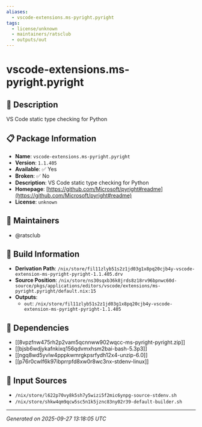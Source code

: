 ```yaml
---
aliases:
  - vscode-extensions.ms-pyright.pyright
tags:
  - license/unknown
  - maintainers/ratsclub
  - outputs/out
---
```


# vscode-extensions.ms-pyright.pyright

## 📝 Description

VS Code static type checking for Python

## 📋 Package Information

- **Name**: `vscode-extensions.ms-pyright.pyright`
- **Version**: `1.1.405`
- **Available**: ✅ Yes
- **Broken**: ✅ No
- **Description**: VS Code static type checking for Python
- **Homepage**: [https://github.com/Microsoft/pyright#readme](https://github.com/Microsoft/pyright#readme)
- **License**: `unknown`
## 👥 Maintainers

- @ratsclub


## 🔧 Build Information

- **Derivation Path**: `/nix/store/fil11zlyb51s2z1jd03g1x8pq20cjb4y-vscode-extension-ms-pyright-pyright-1.1.405.drv`
- **Source Position**: `/nix/store/ns30sqxb36k8jrds8z18rv96bpnwc60d-source/pkgs/applications/editors/vscode/extensions/ms-pyright.pyright/default.nix:15`
- **Outputs**:
  - `out`:  `/nix/store/fil11zlyb51s2z1jd03g1x8pq20cjb4y-vscode-extension-ms-pyright-pyright-1.1.405`

## 🔗 Dependencies

- [[8vpzfnw475rh2p2vam5qcnnww902wqcc-ms-pyright-pyright.zip]]
- [[bjsb6wdjykafnkixq156qdvmxhsm2bai-bash-5.3p3]]
- [[ngq8wd5yvlw4pppkwmrgkpsrfydh12x4-unzip-6.0]]
- [[p76r0cwlf6k97ibprrpfd8xw0r8wc3nx-stdenv-linux]]

## 📁 Input Sources

- `/nix/store/l622p70vy8k5sh7y5wizi5f2mic6ynpg-source-stdenv.sh`
- `/nix/store/shkw4qm9qcw5sc5n1k5jznc83ny02r39-default-builder.sh`

---
*Generated on 2025-09-27 13:18:05 UTC*
